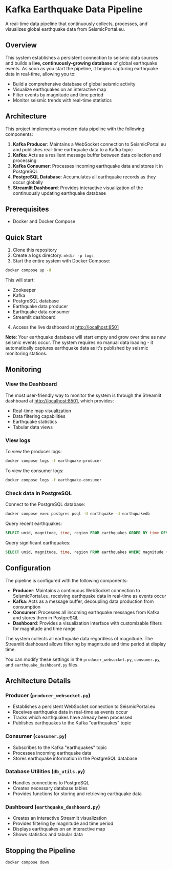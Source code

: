 # Kafka Earthquake Data Pipeline

A real-time data pipeline that continuously collects, processes, and visualizes global earthquake data from SeismicPortal.eu.

## Overview

This system establishes a persistent connection to seismic data sources and builds a **live, continuously-growing database** of global earthquake events. As soon as you start the pipeline, it begins capturing earthquake data in real-time, allowing you to:

- Build a comprehensive database of global seismic activity
- Visualize earthquakes on an interactive map
- Filter events by magnitude and time period
- Monitor seismic trends with real-time statistics

## Architecture

This project implements a modern data pipeline with the following components:

1. **Kafka Producer**: Maintains a WebSocket connection to SeismicPortal.eu and publishes real-time earthquake data to a Kafka topic
2. **Kafka**: Acts as a resilient message buffer between data collection and processing
3. **Kafka Consumer**: Processes incoming earthquake data and stores it in PostgreSQL
4. **PostgreSQL Database**: Accumulates all earthquake records as they occur globally
5. **Streamlit Dashboard**: Provides interactive visualization of the continuously updating earthquake database

## Prerequisites

- Docker and Docker Compose

## Quick Start

1. Clone this repository
2. Create a logs directory: `mkdir -p logs`
3. Start the entire system with Docker Compose:

```bash
docker compose up -d
```

This will start:
- Zookeeper
- Kafka
- PostgreSQL database
- Earthquake data producer
- Earthquake data consumer
- Streamlit dashboard

4. Access the live dashboard at [http://localhost:8501](http://localhost:8501)

**Note**: Your earthquake database will start empty and grow over time as new seismic events occur. The system requires no manual data loading - it automatically captures earthquake data as it's published by seismic monitoring stations.

## Monitoring

### View the Dashboard

The most user-friendly way to monitor the system is through the Streamlit dashboard at [http://localhost:8501](http://localhost:8501), which provides:
- Real-time map visualization
- Data filtering capabilities
- Earthquake statistics
- Tabular data views

### View logs

To view the producer logs:
```bash
docker compose logs -f earthquake-producer
```

To view the consumer logs:
```bash
docker compose logs -f earthquake-consumer
```

### Check data in PostgreSQL

Connect to the PostgreSQL database:
```bash
docker compose exec postgres psql -U earthquake -d earthquakedb
```

Query recent earthquakes:
```sql
SELECT unid, magnitude, time, region FROM earthquakes ORDER BY time DESC LIMIT 10;
```

Query significant earthquakes:
```sql
SELECT unid, magnitude, time, region FROM earthquakes WHERE magnitude >= 5.0 ORDER BY time DESC;
```

## Configuration

The pipeline is configured with the following components:

- **Producer**: Maintains a continuous WebSocket connection to SeismicPortal.eu, receiving earthquake data in real-time as events occur
- **Kafka**: Acts as a message buffer, decoupling data production from consumption
- **Consumer**: Processes all incoming earthquake messages from Kafka and stores them in PostgreSQL
- **Dashboard**: Provides a visualization interface with customizable filters for magnitude and time range

The system collects all earthquake data regardless of magnitude. The Streamlit dashboard allows filtering by magnitude and time period at display time.

You can modify these settings in the `producer_websocket.py`, `consumer.py`, and `earthquake_dashboard.py` files.

## Architecture Details

### Producer (`producer_websocket.py`)
- Establishes a persistent WebSocket connection to SeismicPortal.eu
- Receives earthquake data in real-time as events occur
- Tracks which earthquakes have already been processed
- Publishes earthquakes to the Kafka "earthquakes" topic

### Consumer (`consumer.py`)
- Subscribes to the Kafka "earthquakes" topic
- Processes incoming earthquake data
- Stores earthquake information in the PostgreSQL database

### Database Utilities (`db_utils.py`)
- Handles connections to PostgreSQL
- Creates necessary database tables
- Provides functions for storing and retrieving earthquake data

### Dashboard (`earthquake_dashboard.py`)
- Creates an interactive Streamlit visualization
- Provides filtering by magnitude and time period
- Displays earthquakes on an interactive map
- Shows statistics and tabular data

## Stopping the Pipeline

```bash
docker compose down
``` 